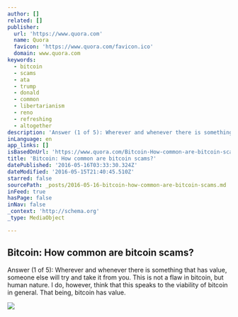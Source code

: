 ```yaml
---
author: []
related: []
publisher:
  url: 'https://www.quora.com'
  name: Quora
  favicon: 'https://www.quora.com/favicon.ico'
  domain: www.quora.com
keywords:
  - bitcoin
  - scams
  - ata
  - trump
  - donald
  - common
  - libertarianism
  - reno
  - refreshing
  - altogether
description: 'Answer (1 of 5): Wherever and whenever there is something that has value, someone else will try and take it from you. This is not a flaw in bitcoin, but human nature. I do, however, think that this speaks to the viability of bitcoin in general. That being, bitcoin has value.'
inLanguage: en
app_links: []
isBasedOnUrl: 'https://www.quora.com/Bitcoin-How-common-are-bitcoin-scams'
title: 'Bitcoin: How common are bitcoin scams?'
datePublished: '2016-05-16T03:33:30.324Z'
dateModified: '2016-05-15T21:40:45.510Z'
starred: false
sourcePath: _posts/2016-05-16-bitcoin-how-common-are-bitcoin-scams.md
inFeed: true
hasPage: false
inNav: false
_context: 'http://schema.org'
_type: MediaObject

---
```

<article style=""><h1>Bitcoin: How common are bitcoin scams?</h1><p>Answer (1 of 5): Wherever and whenever there is something that has value, someone else will try and take it from you. This is not a flaw in bitcoin, but human nature. I do, however, think that this speaks to the viability of bitcoin in general. That being, bitcoin has value.</p><img src="https://qsf.is.quoracdn.net/-images.new_grid.fb_share_default.pnge6dde9cfa6e03c43.png" /></article>